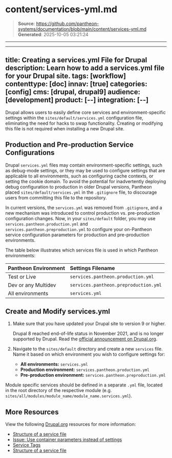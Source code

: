 # content/services-yml.md

> **Source**: https://github.com/pantheon-systems/documentation/blob/main/content/services-yml.md
> **Generated**: 2025-10-05 03:21:24

---

---
title: Creating a services.yml File for Drupal
description: Learn how to add a services.yml file for your Drupal site.
tags: [workflow]
contenttype: [doc]
innav: [true]
categories: [config]
cms: [drupal, drupal9]
audience: [development]
product: [--]
integration: [--]
---

Drupal allows users to easily define core services and environment-specific settings within the `sites/default/services.yml` configuration file, eliminating the need for hacks to swap functionality. Creating or modifying this file is not required when installing a new Drupal site.

## Production and Pre-production Service Configurations  

Drupal `services.yml` files may contain environment-specific settings, such as debug-mode settings, or they may be used to configure settings that are applicable to all environments, such as configuring cache contexts, or setting the cookie domain.  To avoid the potential for inadvertently deploying debug configuration to production in older Drupal versions, Pantheon placed `sites/default/services.yml` in the `.gitignore` file, to discourage users from committing this file to the repository.

In current versions, the `services.yml` was removed from `.gitignore`, and a new mechanism was introduced to control production vs. pre-production configuration changes. Now, in your `sites/default` folder, you may use `services.pantheon.production.yml` and `services.pantheon.preproduction.yml` to configure your on-Pantheon service configuration parameters for production and pre-production environments.  

The table below illustrates which services file is used in which Pantheon environments:

| Pantheon Environment | Settings Filename                     |
|:-------------------- |:------------------------------------- |
| Test or Live         | `services.pantheon.production.yml`    |
| Dev or any Multidev  | `services.pantheon.preproduction.yml` |
| All environments     | `services.yml`                        |


## Create and Modify services.yml

1.  Make sure that you have updated your Drupal site to version 9 or higher.

    <Alert title="Note"  type="info" >

    Drupal 8 reached end-of-life status in November 2021, and is no longer supported by Drupal. Read the [official announcement on Drupal.org](https://www.drupal.org/psa-2021-06-29).

    </Alert>

1. Navigate to the `sites/default` directory and create a new `services` file. Name it based on which environment you wish to configure settings for:

    - **All environments:** `services.yml`
    - **Production environment:** `services.pantheon.production.yml`
    - **Pre-production environment:** `services.pantheon.preproduction.yml`

<Alert title="Note" type="info">

Module specific services should be defined in a separate `.yml` file, located in the root directory of the respective module (e.g. `sites/all/modules/module_name/module_name.services.yml`).

</Alert>

## More Resources

View the following [Drupal.org](https://drupal.org) resources for more information:

- [Structure of a service file](https://www.drupal.org/docs/drupal-apis/services-and-dependency-injection/structure-of-a-service-file)
- [Issue: Use container parameters instead of settings](https://www.drupal.org/node/2251113)
- [Service Tags](https://www.drupal.org/node/2239393)
- [Structure of a service file](https://www.drupal.org/node/2194463)
